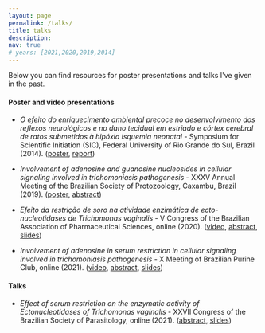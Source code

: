 ```yaml
---
layout: page
permalink: /talks/
title: talks
description: 
nav: true
# years: [2021,2020,2019,2014]
---
```


Below you can find resources for poster presentations and talks I've given in the past.

#### Poster and video presentations

* _O efeito do enriquecimento ambiental precoce no desenvolvimento dos reflexos neurológicos e no dano tecidual em estriado e córtex cerebral de ratos submetidos à hipóxia isquemia neonatal_ - Symposium for Scientific Initiation (SIC), Federal University of Rio Grande do Sul, Brazil (2014). ([poster](assets/sic-poster.pdf), [report](assets/sic-report.pdf))

* _Involvement of adenosine and guanosine nucleosides in cellular signaling involved in trichomoniasis pathogenesis_ - XXXV Annual Meeting of the Brazilian Society of Protozoology, Caxambu, Brazil (2019). ([poster](assets/caxambu-poster.pdf), [abstract](assets/caxambu-report.pdf))

* _Efeito da restrição de soro na atividade enzimática de ecto-nucleotidases de Trichomonas vaginalis_ - V Congress of the Brazilian Association of Pharmaceutical Sciences, online (2020). ([video](https://youtu.be/Ma8jVpjxBvo), [abstract](abcf-abstract.pdf), [slides](abcf-slidees.pdf))

* _Involvement of adenosine in serum restriction in cellular signaling involved in trichomoniasis pathogenesis_ - X Meeting of Brazilian Purine Club, online (2021). ([video](https://youtu.be/VXutxD3C7CE), [abstract](bpc-abstract.pdf), [slides](bpc-slidees.pdf))

#### Talks 

* _Effect of serum restriction on the enzymatic activity of Ectonucleotidases of Trichomonas vaginalis_ - XXVII Congress of the Brazilian Society of Parasitology, online (2021). ([abstract](sbp-abstract.pdf), [slides](sbp-slidees.pdf))